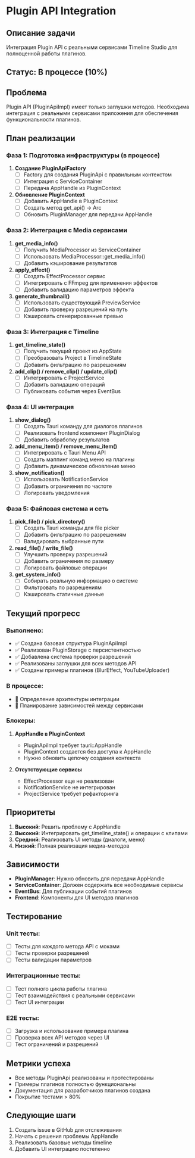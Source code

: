 # Plugin API Integration

## Описание задачи
Интеграция Plugin API с реальными сервисами Timeline Studio для полноценной работы плагинов.

## Статус: В процессе (10%)

## Проблема
Plugin API (PluginApiImpl) имеет только заглушки методов. Необходима интеграция с реальными сервисами приложения для обеспечения функциональности плагинов.

## План реализации

### Фаза 1: Подготовка инфраструктуры (в процессе)
1. **Создание PluginApiFactory**
   - [ ] Factory для создания PluginApi с правильным контекстом
   - [ ] Интеграция с ServiceContainer
   - [ ] Передача AppHandle из PluginContext

2. **Обновление PluginContext**
   - [ ] Добавить AppHandle в PluginContext
   - [ ] Создать метод get_api() -> Arc<dyn PluginApi>
   - [ ] Обновить PluginManager для передачи AppHandle

### Фаза 2: Интеграция с Media сервисами
1. **get_media_info()**
   - [ ] Получить MediaProcessor из ServiceContainer
   - [ ] Использовать MediaProcessor::get_media_info()
   - [ ] Добавить кэширование результатов

2. **apply_effect()**
   - [ ] Создать EffectProcessor сервис
   - [ ] Интегрировать с FFmpeg для применения эффектов
   - [ ] Добавить валидацию параметров эффекта

3. **generate_thumbnail()**
   - [ ] Использовать существующий PreviewService
   - [ ] Добавить проверку разрешений на путь
   - [ ] Кэшировать сгенерированные превью

### Фаза 3: Интеграция с Timeline
1. **get_timeline_state()**
   - [ ] Получить текущий проект из AppState
   - [ ] Преобразовать Project в TimelineState
   - [ ] Добавить фильтрацию по разрешениям

2. **add_clip() / remove_clip() / update_clip()**
   - [ ] Интегрировать с ProjectService
   - [ ] Добавить валидацию операций
   - [ ] Публиковать события через EventBus

### Фаза 4: UI интеграция
1. **show_dialog()**
   - [ ] Создать Tauri команду для диалогов плагинов
   - [ ] Реализовать frontend компонент PluginDialog
   - [ ] Добавить обработку результатов

2. **add_menu_item() / remove_menu_item()**
   - [ ] Интегрировать с Tauri Menu API
   - [ ] Создать маппинг команд меню на плагины
   - [ ] Добавить динамическое обновление меню

3. **show_notification()**
   - [ ] Использовать NotificationService
   - [ ] Добавить ограничения по частоте
   - [ ] Логировать уведомления

### Фаза 5: Файловая система и сеть
1. **pick_file() / pick_directory()**
   - [ ] Создать Tauri команды для file picker
   - [ ] Добавить фильтрацию по разрешениям
   - [ ] Валидировать выбранные пути

2. **read_file() / write_file()**
   - [ ] Улучшить проверку разрешений
   - [ ] Добавить ограничения по размеру
   - [ ] Логировать файловые операции

3. **get_system_info()**
   - [ ] Собирать реальную информацию о системе
   - [ ] Фильтровать по разрешениям
   - [ ] Кэшировать статичные данные

## Текущий прогресс

### Выполнено:
- ✅ Создана базовая структура PluginApiImpl
- ✅ Реализован PluginStorage с персистентностью
- ✅ Добавлена система проверки разрешений
- ✅ Реализованы заглушки для всех методов API
- ✅ Созданы примеры плагинов (BlurEffect, YouTubeUploader)

### В процессе:
- 🚧 Определение архитектуры интеграции
- 🚧 Планирование зависимостей между сервисами

### Блокеры:
1. **AppHandle в PluginContext**
   - PluginApiImpl требует tauri::AppHandle
   - PluginContext создается без доступа к AppHandle
   - Нужно обновить цепочку создания контекста

2. **Отсутствующие сервисы**
   - EffectProcessor еще не реализован
   - NotificationService не интегрирован
   - ProjectService требует рефакторинга

## Приоритеты

1. **Высокий**: Решить проблему с AppHandle
2. **Высокий**: Интегрировать get_timeline_state() и операции с клипами
3. **Средний**: Реализовать UI методы (диалоги, меню)
4. **Низкий**: Полная реализация медиа-методов

## Зависимости

- **PluginManager**: Нужно обновить для передачи AppHandle
- **ServiceContainer**: Должен содержать все необходимые сервисы
- **EventBus**: Для публикации событий плагинов
- **Frontend**: Компоненты для UI методов плагинов

## Тестирование

### Unit тесты:
- [ ] Тесты для каждого метода API с моками
- [ ] Тесты проверки разрешений
- [ ] Тесты валидации параметров

### Интеграционные тесты:
- [ ] Тест полного цикла работы плагина
- [ ] Тест взаимодействия с реальными сервисами
- [ ] Тест UI интеграции

### E2E тесты:
- [ ] Загрузка и использование примера плагина
- [ ] Проверка всех API методов через UI
- [ ] Тест ограничений и разрешений

## Метрики успеха

- Все методы PluginApi реализованы и протестированы
- Примеры плагинов полностью функциональны
- Документация для разработчиков плагинов создана
- Покрытие тестами > 80%

## Следующие шаги

1. Создать issue в GitHub для отслеживания
2. Начать с решения проблемы AppHandle
3. Реализовать базовые методы timeline
4. Добавить UI интеграцию постепенно